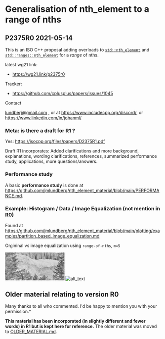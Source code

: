 # Generalisation of nth_element to a range of nths

## P2375R0 2021-05-14

This is an ISO C++ proposal adding overloads to
[`std::nth_element`](https://en.cppreference.com/w/cpp/algorithm/nth_element) and
[`std::ranges::nth_element`](https://en.cppreference.com/w/cpp/algorithm/ranges/nth_element)
for a *range* of nths.

latest wg21 link:

- https://wg21.link/p2375r0

Tracker:

- https://github.com/cplusplus/papers/issues/1045

Contact

lundberj@gmail.com , or at https://www.includecpp.org/discord/, or https://www.linkedin.com/in/johanml/


### Meta: is there a draft for R1 ?

Yes: https://isocpp.org/files/papers/D2375R1.pdf

Draft R1 incorporates: Added clarifications and more background, explanations, wording clarifications,
references, summarized performance study, applications, more questions/answers.

### Performance study

A basic **performance study** is done at
https://github.com/jmlundberg/nth_element_material/blob/main/PERFORMANCE.md.

### Example: Histogram / Data / Image Equalization (not mention in R0)

Found at https://github.com/jmlundberg/nth_element_material/blob/main/plotting/examples/partition_based_image_equalization.md

Orgininal vs image equalization using `range-of-nths`, `m=5`

<img alt="alt_text" width="38%" src="https://github.com/jmlundberg/nth_element_material/blob/main/plotting/examples/forsen.png?raw=true" /> <img alt="alt_text" width="38%" src="https://github.com/jmlundberg/nth_element_material/blob/main/plotting/examples/forsen_partition5.png?raw=true" />

## Older material relating to version R0

Many thanks to all who commented. I'd be happy to mention you with your permission.*

**This material has been incorporated (in slightly different and fewer words) in R1 but is kept here for reference.** The older material was moved to [OLDER_MATERIAL.md](OLDER_MATERIAL.md).
